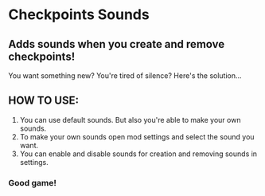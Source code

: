 # Checkpoints Sounds

## Adds sounds when you create and remove checkpoints!

You want something new? You're tired of silence? Here's the solution...

## HOW TO USE:

1. You can use default sounds. But also you're able to make your own sounds.
2. To make your own sounds open mod settings and select the sound you want.
3. You can enable and disable sounds for creation and removing sounds in settings.

### Good game!